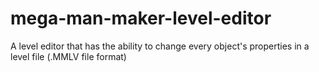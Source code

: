 # mega-man-maker-level-editor
A level editor that has the ability to change every object's properties in a level file (.MMLV file format)
